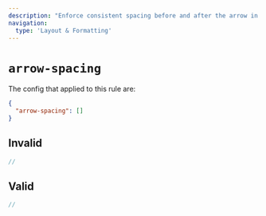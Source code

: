 ```yaml
---
description: "Enforce consistent spacing before and after the arrow in arrow functions"
navigation:
  type: 'Layout & Formatting'
---
```


# `arrow-spacing`

The config that applied to this rule are:

```json
{
  "arrow-spacing": []
}
```

## Invalid

```js invalid
//
```

## Valid

```js valid
//
```
  
